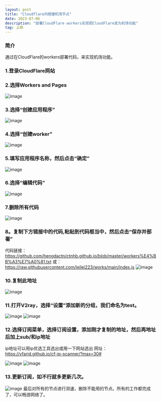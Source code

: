 ```yaml
---
layout: post
title: "Cloudflare内搭建机场节点"
date: 2023-07-06
description: "部署CloudFlare workers实现把CloudFlare变为机场功能"
tag: 上网
---
```

### 简介
通过在CloudFlare的workers部署代码，来实现机场功能。
### 1.登录CloudFlare网站
### 2.选择Workers and Pages
![image](https://github.com/hengdactn/ctnhb.github.io/assets/70909689/296e6ba6-f9e6-4aa0-aaf8-2a91b18cb4a7)
### 3.选择“创建应用程序”
![image](https://github.com/hengdactn/ctnhb.github.io/assets/70909689/27373f70-4185-4807-9d92-425822669569)
### 4.选择“创建worker”
![image](https://github.com/hengdactn/ctnhb.github.io/assets/70909689/296dd201-51fd-4c8e-9277-f4ed65a10a41)
### 5.填写应用程序名称，然后点击“确定”
![image](https://github.com/hengdactn/ctnhb.github.io/assets/70909689/4532ded2-21e2-45fc-8229-f94ac0c85c1b)
### 6.选择“编辑代码”
![image](https://github.com/hengdactn/ctnhb.github.io/assets/70909689/948c0826-7aa4-47c5-9115-e5970ccce09a)
### 7.删除所有代码
![image](https://github.com/hengdactn/ctnhb.github.io/assets/70909689/826dd439-352a-4fe6-867a-1031dff1b3b5)
### 8。复制下方链接中的代码,粘贴到代码框当中，然后点击“保存并部署”
代码链接：https://github.com/hengdactn/ctnhb.github.io/blob/master/workers%E4%BB%A3%E7%A0%81.txt
或：https://raw.githubusercontent.com/leilei223/works/main/index.js
![image](https://github.com/hengdactn/ctnhb.github.io/assets/70909689/d9efcfbf-8a7a-4a92-8581-90e072ddca2c)
### 10.复制此地址
![image](https://github.com/hengdactn/ctnhb.github.io/assets/70909689/0772aeab-5184-43bd-b8a1-659e656587ef)
### 11.打开V2ray，选择“设置”添加新的分组，我们命名为test。
![image](https://github.com/hengdactn/ctnhb.github.io/assets/70909689/2f7b5aac-f10a-483e-b2a9-307a40c5eb7a)
![image](https://github.com/hengdactn/ctnhb.github.io/assets/70909689/b204887d-628e-48d1-9bd1-2b3c09eca3a5)
### 12.选择订阅菜单，选择订阅设置，添加刚才复制的地址，然后再地址后加上sub/和ip地址
ip地址可以用ip优选工具选出或用一下网站选出
网址：https://vfarid.github.io/cf-ip-scanner/?max=30#

![image](https://github.com/hengdactn/ctnhb.github.io/assets/70909689/5f9ea162-806c-4c4e-b6bf-e144b35ccafd)
![image](https://github.com/hengdactn/ctnhb.github.io/assets/70909689/b0a1085c-cde9-40be-8c82-20e35ef8698e)
### 13.更新订阅，如不行就多更新几次。
![image](https://github.com/hengdactn/ctnhb.github.io/assets/70909689/30eb971c-960c-4fdd-86f7-737cd51ea934)
最后对所有的节点进行测速，删除不能用的节点。所有的工作都完成了，可以畅游网络了。





